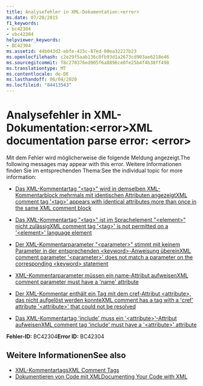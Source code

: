 ```yaml
---
title: Analysefehler in XML-Dokumentation:<error>
ms.date: 07/20/2015
f1_keywords:
- bc42304
- vbc42304
helpviewer_keywords:
- BC42304
ms.assetid: 44b043d2-ebfe-415c-87ed-00ea32227b23
ms.openlocfilehash: c2e29f5aab136c0fb93d1a2673cd903ae6218e46
ms.sourcegitcommit: f8c270376ed905f6a8896ce0fe25b4f4b38ff498
ms.translationtype: MT
ms.contentlocale: de-DE
ms.lasthandoff: 06/04/2020
ms.locfileid: "84413543"
---
```

# <a name="xml-documentation-parse-error-error"></a><span data-ttu-id="1a234-102">Analysefehler in XML-Dokumentation:\<error></span><span class="sxs-lookup"><span data-stu-id="1a234-102">XML documentation parse error: \<error></span></span>
<span data-ttu-id="1a234-103">Mit dem Fehler wird möglicherweise die folgende Meldung angezeigt.</span><span class="sxs-lookup"><span data-stu-id="1a234-103">The following messages may appear with this error.</span></span> <span data-ttu-id="1a234-104">Weitere Informationen finden Sie im entsprechenden Thema:</span><span class="sxs-lookup"><span data-stu-id="1a234-104">See the individual topic for more information:</span></span>  
  
- [<span data-ttu-id="1a234-105">Das XML-Kommentartag "\<tag>" wird in demselben XML-Kommentarblock mehrmals mit identischen Attributen angezeigt</span><span class="sxs-lookup"><span data-stu-id="1a234-105">XML comment tag '\<tag>' appears with identical attributes more than once in the same XML comment block</span></span>](bc42305.md)  
  
- [<span data-ttu-id="1a234-106">Das XML-Kommentartag "\<tag>" ist im Sprachelement "\<element>" nicht zulässig</span><span class="sxs-lookup"><span data-stu-id="1a234-106">XML comment tag '\<tag>' is not permitted on a '\<element>' language element</span></span>](bc42306.md)  
  
- [<span data-ttu-id="1a234-107">Der XML-Kommentarparameter "\<parameter>" stimmt mit keinem Parameter in der entsprechenden \<keyword>-Anweisung überein</span><span class="sxs-lookup"><span data-stu-id="1a234-107">XML comment parameter '\<parameter>' does not match a parameter on the corresponding \<keyword> statement</span></span>](bc42307.md)  
  
- [<span data-ttu-id="1a234-108">XML-Kommentarparameter müssen ein name-Attribut aufweisen</span><span class="sxs-lookup"><span data-stu-id="1a234-108">XML comment parameter must have a 'name' attribute</span></span>](bc42308.md)  
  
- [<span data-ttu-id="1a234-109">Der XML-Kommentar enthält ein Tag mit dem cref-Attribut \<attribute>, das nicht aufgelöst werden konnte</span><span class="sxs-lookup"><span data-stu-id="1a234-109">XML comment has a tag with a 'cref' attribute '\<attribute>' that could not be resolved</span></span>](bc42309.md)  
  
- [<span data-ttu-id="1a234-110">Das XML-Kommentartag 'include' muss ein '\<attribute>'-Attribut aufweisen</span><span class="sxs-lookup"><span data-stu-id="1a234-110">XML comment tag 'include' must have a '\<attribute>' attribute</span></span>](bc42310.md)  
  
 <span data-ttu-id="1a234-111">**Fehler-ID:** BC42304</span><span class="sxs-lookup"><span data-stu-id="1a234-111">**Error ID:** BC42304</span></span>  
  
## <a name="see-also"></a><span data-ttu-id="1a234-112">Weitere Informationen</span><span class="sxs-lookup"><span data-stu-id="1a234-112">See also</span></span>

- [<span data-ttu-id="1a234-113">XML-Kommentartags</span><span class="sxs-lookup"><span data-stu-id="1a234-113">XML Comment Tags</span></span>](../language-reference/xmldoc/index.md)
- [<span data-ttu-id="1a234-114">Dokumentieren von Code mit XML</span><span class="sxs-lookup"><span data-stu-id="1a234-114">Documenting Your Code with XML</span></span>](../programming-guide/program-structure/documenting-your-code-with-xml.md)
